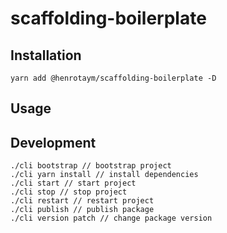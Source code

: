 # scaffolding-boilerplate

## Installation
```shell
yarn add @henrotaym/scaffolding-boilerplate -D
```

## Usage
<!-- @TODO -->

## Development
```shell
./cli bootstrap // bootstrap project
./cli yarn install // install dependencies
./cli start // start project
./cli stop // stop project
./cli restart // restart project
./cli publish // publish package
./cli version patch // change package version
```